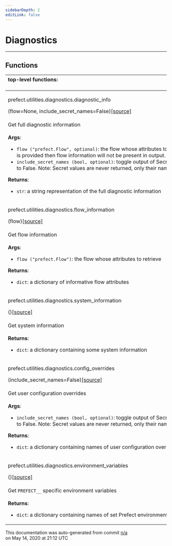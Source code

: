 ```yaml
---
sidebarDepth: 2
editLink: false
---
```

# Diagnostics
---

## Functions
|top-level functions: &nbsp;&nbsp;&nbsp;&nbsp;&nbsp;&nbsp;&nbsp;&nbsp;&nbsp;&nbsp;&nbsp;&nbsp;&nbsp;&nbsp;&nbsp;&nbsp;&nbsp;&nbsp;&nbsp;&nbsp;&nbsp;&nbsp;&nbsp;&nbsp;&nbsp;&nbsp;&nbsp;&nbsp;&nbsp;&nbsp;&nbsp;&nbsp;&nbsp;&nbsp;&nbsp;&nbsp;&nbsp;&nbsp;&nbsp;&nbsp;&nbsp;&nbsp;&nbsp;&nbsp;&nbsp;&nbsp;&nbsp;&nbsp;&nbsp;&nbsp;&nbsp;&nbsp;&nbsp;&nbsp;&nbsp;&nbsp;&nbsp;&nbsp;&nbsp;&nbsp;&nbsp;&nbsp;&nbsp;&nbsp;&nbsp;&nbsp;&nbsp;&nbsp;&nbsp;&nbsp;&nbsp;&nbsp;&nbsp;&nbsp;&nbsp;&nbsp;&nbsp;&nbsp;&nbsp;&nbsp;&nbsp;&nbsp;&nbsp;&nbsp;&nbsp;&nbsp;&nbsp;&nbsp;&nbsp;&nbsp;&nbsp;&nbsp;&nbsp;&nbsp;&nbsp;&nbsp;&nbsp;&nbsp;&nbsp;&nbsp;&nbsp;&nbsp;&nbsp;&nbsp;&nbsp;&nbsp;&nbsp;&nbsp;&nbsp;&nbsp;&nbsp;&nbsp;&nbsp;&nbsp;&nbsp;&nbsp;&nbsp;&nbsp;&nbsp;&nbsp;&nbsp;&nbsp;&nbsp;&nbsp;&nbsp;&nbsp;&nbsp;&nbsp;&nbsp;&nbsp;&nbsp;&nbsp;&nbsp;&nbsp;&nbsp;&nbsp;&nbsp;&nbsp;&nbsp;&nbsp;&nbsp;&nbsp;&nbsp;&nbsp;&nbsp;&nbsp;&nbsp;&nbsp;&nbsp;&nbsp;|
|:----|
 | <div class='method-sig' id='prefect-utilities-diagnostics-diagnostic-info'><p class="prefect-class">prefect.utilities.diagnostics.diagnostic_info</p>(flow=None, include_secret_names=False)<span class="source"><a href="https://github.com/PrefectHQ/prefect/blob/master/src/prefect/utilities/diagnostics.py#L128">[source]</a></span></div>
<p class="methods">Get full diagnostic information<br><br>**Args**:     <ul class="args"><li class="args">`flow ("prefect.Flow", optional)`: the flow whose attributes to retrieve. If no         flow is provided then flow information will not be present in output.     </li><li class="args">`include_secret_names (bool, optional)`: toggle output of Secret names, defaults to False.         Note: Secret values are never returned, only their names.</li></ul>**Returns**:     <ul class="args"><li class="args">`str`: a string representation of the full diagnostic information</li></ul></p>|
 | <div class='method-sig' id='prefect-utilities-diagnostics-flow-information'><p class="prefect-class">prefect.utilities.diagnostics.flow_information</p>(flow)<span class="source"><a href="https://github.com/PrefectHQ/prefect/blob/master/src/prefect/utilities/diagnostics.py#L73">[source]</a></span></div>
<p class="methods">Get flow information<br><br>**Args**:     <ul class="args"><li class="args">`flow ("prefect.Flow")`: the flow whose attributes to retrieve</li></ul>**Returns**:     <ul class="args"><li class="args">`dict`: a dictionary of informative flow attributes</li></ul></p>|
 | <div class='method-sig' id='prefect-utilities-diagnostics-system-information'><p class="prefect-class">prefect.utilities.diagnostics.system_information</p>()<span class="source"><a href="https://github.com/PrefectHQ/prefect/blob/master/src/prefect/utilities/diagnostics.py#L9">[source]</a></span></div>
<p class="methods">Get system information<br><br>**Returns**:     <ul class="args"><li class="args">`dict`: a dictionary containing some system information</li></ul></p>|
 | <div class='method-sig' id='prefect-utilities-diagnostics-config-overrides'><p class="prefect-class">prefect.utilities.diagnostics.config_overrides</p>(include_secret_names=False)<span class="source"><a href="https://github.com/PrefectHQ/prefect/blob/master/src/prefect/utilities/diagnostics.py#L25">[source]</a></span></div>
<p class="methods">Get user configuration overrides<br><br>**Args**:     <ul class="args"><li class="args">`include_secret_names (bool, optional)`: toggle output of Secret names, defaults to False.         Note: Secret values are never returned, only their names.</li></ul>**Returns**:     <ul class="args"><li class="args">`dict`: a dictionary containing names of user configuration overrides</li></ul></p>|
 | <div class='method-sig' id='prefect-utilities-diagnostics-environment-variables'><p class="prefect-class">prefect.utilities.diagnostics.environment_variables</p>()<span class="source"><a href="https://github.com/PrefectHQ/prefect/blob/master/src/prefect/utilities/diagnostics.py#L58">[source]</a></span></div>
<p class="methods">Get `PREFECT__` specific environment variables<br><br>**Returns**:     <ul class="args"><li class="args">`dict`: a dictionary containing names of set Prefect environment variables</li></ul></p>|

<p class="auto-gen">This documentation was auto-generated from commit <a href='https://github.com/PrefectHQ/prefect/commit/n/a'>n/a</a> </br>on May 14, 2020 at 21:12 UTC</p>